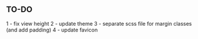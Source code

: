 ## TO-DO

1 - fix view height
2 - update theme
3 - separate scss file for margin classes (and add padding)
4 - update favicon